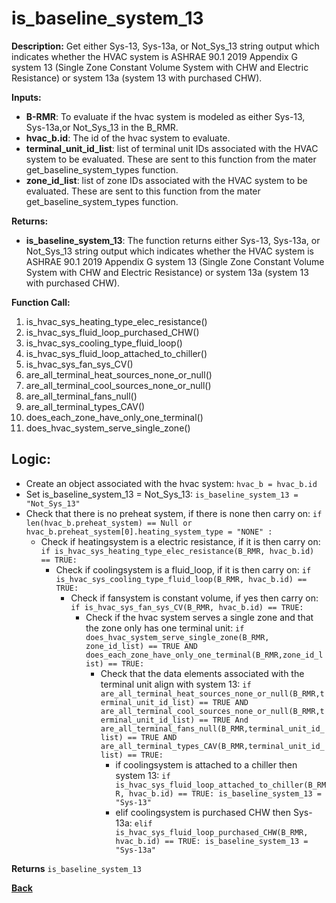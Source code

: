 # is_baseline_system_13  

**Description:** Get either Sys-13, Sys-13a, or Not_Sys_13 string output which indicates whether the HVAC system is ASHRAE 90.1 2019 Appendix G system 13 (Single Zone Constant Volume System with CHW and Electric Resistance) or system 13a (system 13 with purchased CHW).  

**Inputs:**  
- **B-RMR**: To evaluate if the hvac system is modeled as either Sys-13, Sys-13a,or Not_Sys_13 in the B_RMR.   
- **hvac_b.id**: The id of the hvac system to evaluate.  
- **terminal_unit_id_list**: list of terminal unit IDs associated with the HVAC system to be evaluated. These are sent to this function from the mater get_baseline_system_types function.
- **zone_id_list**: list of zone IDs associated with the HVAC system to be evaluated. These are sent to this function from the mater get_baseline_system_types function.

**Returns:**  
- **is_baseline_system_13**: The function returns either Sys-13, Sys-13a, or Not_Sys_13 string output which indicates whether the HVAC system is ASHRAE 90.1 2019 Appendix G system 13 (Single Zone Constant Volume System with CHW and Electric Resistance) or system 13a (system 13 with purchased CHW).
 
**Function Call:** 
1. is_hvac_sys_heating_type_elec_resistance()
2. is_hvac_sys_fluid_loop_purchased_CHW()
3. is_hvac_sys_cooling_type_fluid_loop()
4. is_hvac_sys_fluid_loop_attached_to_chiller()
5. is_hvac_sys_fan_sys_CV()  
6. are_all_terminal_heat_sources_none_or_null()  
7. are_all_terminal_cool_sources_none_or_null() 
8. are_all_terminal_fans_null()  
9. are_all_terminal_types_CAV()  
10. does_each_zone_have_only_one_terminal()    
11. does_hvac_system_serve_single_zone()  
 
## Logic:    
- Create an object associated with the hvac system: `hvac_b = hvac_b.id`  
- Set is_baseline_system_13 = Not_Sys_13: `is_baseline_system_13 = "Not_Sys_13"`    
- Check that there is no preheat system, if there is none then carry on: `if len(hvac_b.preheat_system) == Null or hvac_b.preheat_system[0].heating_system_type = "NONE" :`    
    - Check if heatingsystem is a electric resistance, if it is then carry on: `if is_hvac_sys_heating_type_elec_resistance(B_RMR, hvac_b.id) == TRUE:`     
        - Check if coolingsystem is a fluid_loop, if it is then carry on: `if is_hvac_sys_cooling_type_fluid_loop(B_RMR, hvac_b.id) == TRUE:`  
            - Check if fansystem is constant volume, if yes then carry on: `if is_hvac_sys_fan_sys_CV(B_RMR, hvac_b.id) == TRUE:`  
                - Check if the hvac system serves a single zone and that the zone only has one terminal unit: `if does_hvac_system_serve_single_zone(B_RMR, zone_id_list) == TRUE AND does_each_zone_have_only_one_terminal(B_RMR,zone_id_list) == TRUE:`     
                    - Check that the data elements associated with the terminal unit align with system 13: `if are_all_terminal_heat_sources_none_or_null(B_RMR,terminal_unit_id_list) == TRUE AND are_all_terminal_cool_sources_none_or_null(B_RMR,terminal_unit_id_list) == TRUE And are_all_terminal_fans_null(B_RMR,terminal_unit_id_list) == TRUE AND are_all_terminal_types_CAV(B_RMR,terminal_unit_id_list) == TRUE:`        
                        - if coolingsystem is attached to a chiller then system 13: `if is_hvac_sys_fluid_loop_attached_to_chiller(B_RMR, hvac_b.id) == TRUE: is_baseline_system_13 = "Sys-13"`
                        - elif coolingsystem is purchased CHW then Sys-13a: `elif is_hvac_sys_fluid_loop_purchased_CHW(B_RMR, hvac_b.id) == TRUE: is_baseline_system_13 = "Sys-13a"`

**Returns** `is_baseline_system_13`  



**[Back](../../_toc.md)**
